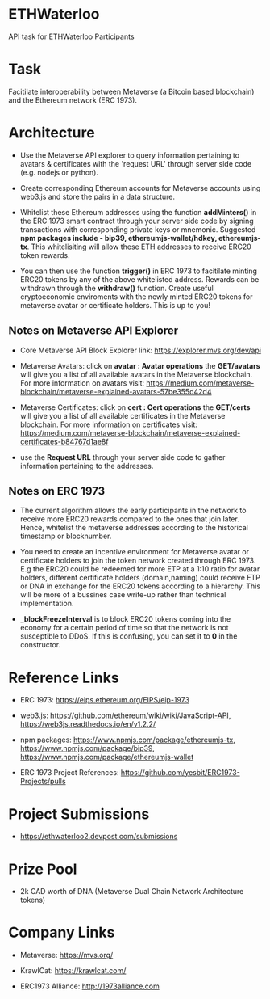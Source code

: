 # ETHWaterloo

API task for ETHWaterloo Participants 

# Task

Facitilate interoperability between Metaverse (a Bitcoin based blockchain) and the Ethereum network (ERC 1973).

# Architecture 

- Use the Metaverse API explorer to query information pertaining to avatars & certificates with the 'request URL' through server side code (e.g. nodejs or python).

- Create corresponding Ethereum accounts for Metaverse accounts using web3.js and store the pairs in a data structure.

- Whitelist these Ethereum addresses using the function **addMinters()** in the ERC 1973 smart contract through your server side code by signing transactions with corresponding private keys or mnemonic. Suggested **npm packages include - bip39, ethereumjs-wallet/hdkey, ethereumjs-tx**. This whitelisiting will allow these ETH addresses to receive ERC20 token rewards.

- You can then use the function **trigger()** in ERC 1973 to facitilate minting ERC20 tokens by any of the above whitelisted address. Rewards can be withdrawn through the **withdraw()** function. Create useful cryptoeconomic enviroments with the newly minted ERC20 tokens for metaverse avatar or certificate holders. This is up to you!

## Notes on Metaverse API Explorer 

- Core Metaverse API Block Explorer link: https://explorer.mvs.org/dev/api 

- Metaverse Avatars: click on **avatar : Avatar operations** the **GET/avatars** will give you a list of all available avatars in the Metaverse blockchain. For more information on avatars visit: https://medium.com/metaverse-blockchain/metaverse-explained-avatars-57be355d42d4


- Metaverse Certificates:  click on **cert : Cert operations** the **GET/certs** will give you a list of all available certificates in the Metaverse blockchain. For more information on certificates visit: https://medium.com/metaverse-blockchain/metaverse-explained-certificates-b84767d1ae8f

- use the **Request URL** through your server side code to gather information pertaining to the addresses. 


## Notes on ERC 1973

- The current algorithm allows the early participants in the network to receive more ERC20 rewards compared to the ones that join later. Hence, whitelist the metaverse addresses according to the historical timestamp or blocknumber. 

- You need to create an incentive environment for Metaverse avatar or certificate holders to join the token network created through ERC 1973. E.g the ERC20 could be redeemed for more ETP at a 1:10 ratio for avatar holders, different certificate holders (domain,naming) could receive ETP or DNA in exchange for the ERC20 tokens according to a hierarchy. This will be more of a bussines case write-up rather than technical implementation. 

- **_blockFreezeInterval** is to block ERC20 tokens coming into the economy for a certain period of time so that the network is not susceptible to DDoS. If this is confusing, you can set it to **0** in the constructor.

# Reference Links

- ERC 1973: https://eips.ethereum.org/EIPS/eip-1973

- web3.js: https://github.com/ethereum/wiki/wiki/JavaScript-API, https://web3js.readthedocs.io/en/v1.2.2/

- npm packages: https://www.npmjs.com/package/ethereumjs-tx, https://www.npmjs.com/package/bip39, https://www.npmjs.com/package/ethereumjs-wallet

- ERC 1973 Project References: https://github.com/yesbit/ERC1973-Projects/pulls

# Project Submissions

- https://ethwaterloo2.devpost.com/submissions

# Prize Pool 

- 2k CAD worth of DNA (Metaverse Dual Chain Network Architecture tokens)

# Company Links

- Metaverse: https://mvs.org/

- KrawlCat: https://krawlcat.com/

- ERC1973 Alliance: http://1973alliance.com



